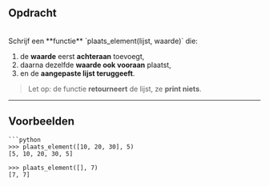 ## Opdracht
<br>
Schrijf een **functie** `plaats_element(lijst, waarde)` die:

<br>  

1. de **waarde** eerst **achteraan** toevoegt,  
2. daarna dezelfde **waarde ook vooraan** plaatst,  
3. en de **aangepaste lijst teruggeeft**.

> Let op: de functie **retourneert** de lijst, ze **print niets**.

---

## Voorbeelden

    ```python
    >>> plaats_element([10, 20, 30], 5)  
    [5, 10, 20, 30, 5]
    
    >>> plaats_element([], 7)  
    [7, 7]
